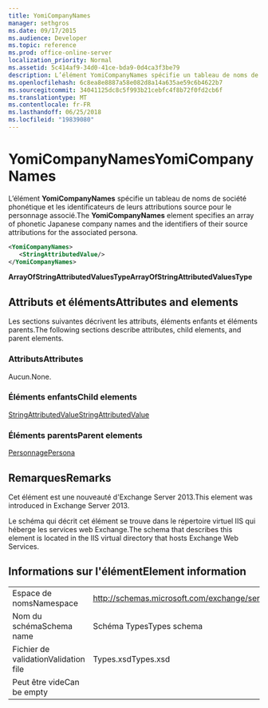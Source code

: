 ```yaml
---
title: YomiCompanyNames
manager: sethgros
ms.date: 09/17/2015
ms.audience: Developer
ms.topic: reference
ms.prod: office-online-server
localization_priority: Normal
ms.assetid: 5c414af9-34d0-41ce-bda9-0d4ca3f3be79
description: L’élément YomiCompanyNames spécifie un tableau de noms de société phonétique et les identificateurs de leurs attributions source pour le personnage associé.
ms.openlocfilehash: 6c8ea8e8887a58e082d8a14a635ae59c6b4622b7
ms.sourcegitcommit: 34041125dc8c5f993b21cebfc4f8b72f0fd2cb6f
ms.translationtype: MT
ms.contentlocale: fr-FR
ms.lasthandoff: 06/25/2018
ms.locfileid: "19839080"
---
```

# <a name="yomicompanynames"></a><span data-ttu-id="1f711-103">YomiCompanyNames</span><span class="sxs-lookup"><span data-stu-id="1f711-103">YomiCompanyNames</span></span>

<span data-ttu-id="1f711-104">L’élément **YomiCompanyNames** spécifie un tableau de noms de société phonétique et les identificateurs de leurs attributions source pour le personnage associé.</span><span class="sxs-lookup"><span data-stu-id="1f711-104">The **YomiCompanyNames** element specifies an array of phonetic Japanese company names and the identifiers of their source attributions for the associated persona.</span></span> 
  
```XML
<YomiCompanyNames>
   <StringAttributedValue/>
</YomiCompanyNames>
```

 <span data-ttu-id="1f711-105">**ArrayOfStringAttributedValuesType**</span><span class="sxs-lookup"><span data-stu-id="1f711-105">**ArrayOfStringAttributedValuesType**</span></span>
## <a name="attributes-and-elements"></a><span data-ttu-id="1f711-106">Attributs et éléments</span><span class="sxs-lookup"><span data-stu-id="1f711-106">Attributes and elements</span></span>

<span data-ttu-id="1f711-107">Les sections suivantes décrivent les attributs, éléments enfants et éléments parents.</span><span class="sxs-lookup"><span data-stu-id="1f711-107">The following sections describe attributes, child elements, and parent elements.</span></span>
  
### <a name="attributes"></a><span data-ttu-id="1f711-108">Attributs</span><span class="sxs-lookup"><span data-stu-id="1f711-108">Attributes</span></span>

<span data-ttu-id="1f711-109">Aucun.</span><span class="sxs-lookup"><span data-stu-id="1f711-109">None.</span></span>
  
### <a name="child-elements"></a><span data-ttu-id="1f711-110">Éléments enfants</span><span class="sxs-lookup"><span data-stu-id="1f711-110">Child elements</span></span>

[<span data-ttu-id="1f711-111">StringAttributedValue</span><span class="sxs-lookup"><span data-stu-id="1f711-111">StringAttributedValue</span></span>](stringattributedvalue.md)
  
### <a name="parent-elements"></a><span data-ttu-id="1f711-112">Éléments parents</span><span class="sxs-lookup"><span data-stu-id="1f711-112">Parent elements</span></span>

[<span data-ttu-id="1f711-113">Personnage</span><span class="sxs-lookup"><span data-stu-id="1f711-113">Persona</span></span>](persona.md)
  
## <a name="remarks"></a><span data-ttu-id="1f711-114">Remarques</span><span class="sxs-lookup"><span data-stu-id="1f711-114">Remarks</span></span>

<span data-ttu-id="1f711-115">Cet élément est une nouveauté d'Exchange Server 2013.</span><span class="sxs-lookup"><span data-stu-id="1f711-115">This element was introduced in Exchange Server 2013.</span></span>
  
<span data-ttu-id="1f711-116">Le schéma qui décrit cet élément se trouve dans le répertoire virtuel IIS qui héberge les services web Exchange.</span><span class="sxs-lookup"><span data-stu-id="1f711-116">The schema that describes this element is located in the IIS virtual directory that hosts Exchange Web Services.</span></span>
  
## <a name="element-information"></a><span data-ttu-id="1f711-117">Informations sur l'élément</span><span class="sxs-lookup"><span data-stu-id="1f711-117">Element information</span></span>

|||
|:-----|:-----|
|<span data-ttu-id="1f711-118">Espace de noms</span><span class="sxs-lookup"><span data-stu-id="1f711-118">Namespace</span></span>  <br/> |http://schemas.microsoft.com/exchange/services/2006/types  <br/> |
|<span data-ttu-id="1f711-119">Nom du schéma</span><span class="sxs-lookup"><span data-stu-id="1f711-119">Schema name</span></span>  <br/> |<span data-ttu-id="1f711-120">Schéma Types</span><span class="sxs-lookup"><span data-stu-id="1f711-120">Types schema</span></span>  <br/> |
|<span data-ttu-id="1f711-121">Fichier de validation</span><span class="sxs-lookup"><span data-stu-id="1f711-121">Validation file</span></span>  <br/> |<span data-ttu-id="1f711-122">Types.xsd</span><span class="sxs-lookup"><span data-stu-id="1f711-122">Types.xsd</span></span>  <br/> |
|<span data-ttu-id="1f711-123">Peut être vide</span><span class="sxs-lookup"><span data-stu-id="1f711-123">Can be empty</span></span>  <br/> ||
   

